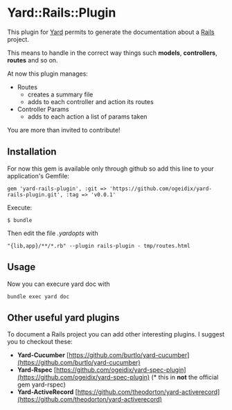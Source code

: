 # Yard::Rails::Plugin

This plugin for [Yard](http://http://yardoc.org) permits to generate the documentation about a [Rails](http://rubyonrails.org) project.

This means to handle in the correct way things such **models**, **controllers**, **routes** and so on.

At now this plugin manages:

- Routes
	- creates a summary file
	- adds to each controller and action its routes
- Controller Params
	- adds to each action a list of params taken

You are more than invited to contribute!

## Installation

For now this gem is available only through github so add this line to your application's Gemfile:

    gem 'yard-rails-plugin', :git => 'https://github.com/ogeidix/yard-rails-plugin.git', :tag => 'v0.0.1'

Execute:

    $ bundle

Then edit the file _.yardopts_ with

    "{lib,app}/**/*.rb" --plugin rails-plugin - tmp/routes.html

## Usage

Now you can execure yard doc with

    bundle exec yard doc
	

## Other useful yard plugins

To document a Rails project you can add other interesting plugins. I suggest you to checkout these:

  -	**Yard-Cucumber** [https://github.com/burtlo/yard-cucumber](https://github.com/burtlo/yard-cucumber)
  - **Yard-Rspec** [https://github.com/ogeidix/yard-spec-plugin](https://github.com/ogeidix/yard-spec-plugin) (* this in **not** the official gem yard-rspec)
  - **Yard-ActiveRecord** [https://github.com/theodorton/yard-activerecord](https://github.com/theodorton/yard-activerecord) 
